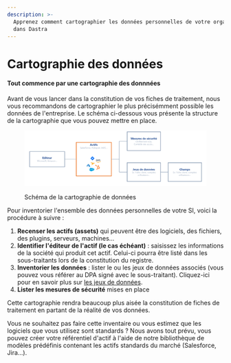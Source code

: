 ```yaml
---
description: >-
  Apprenez comment cartographier les données personnelles de votre organisation
  dans Dastra
---
```


# Cartographie des données

#### Tout commence par une cartographie des donnnées <a href="#0-label" id="0-label"></a>

Avant de vous lancer dans la constitution de vos fiches de traitement, nous vous recommandons de cartographier le plus précisémment possible les données de l'entreprise. Le schéma ci-dessous vous présente la structure de la cartographie que vous pouvez mettre en place.

<figure><img src="../.gitbook/assets/assets-schema.png" alt=""><figcaption><p>Schéma de la cartographie de données </p></figcaption></figure>

Pour inventorier l'ensemble des données personnelles de votre SI, voici la procédure à suivre :

1. **Recenser les actifs (assets)** qui peuvent être des logiciels, des fichiers, des plugins, serveurs, machines...
2. **Identifier l'éditeur de l'actif (le cas échéant)** : saisissez les informations de la société qui produit cet actif. Celui-ci pourra être listé dans les sous-traitants lors de la constitution du registre.
3. **Inventorier les données** : lister le ou les jeux de données associés (vous pouvez vous référer au DPA signé avec le sous-traitant). Cliquez-ici pour en savoir plus sur [les jeux de données](https://doc.dastra.eu/features/editer-le-registre/remplir-le-questionnaire/categorie-de-donnees).
4. **Lister les mesures de sécurité** mises en place

Cette cartographie rendra beaucoup plus aisée la constitution de fiches de traitement en partant de la réalité de vos données.

Vous ne souhaitez pas faire cette inventaire ou vous estimez que les logiciels que vous utilisez sont standards ? Nous avons tout prévu, vous pouvez créer votre référentiel d'actif à l'aide de notre bibliothèque de modèles prédéfinis contenant les actifs standards du marché (Salesforce, Jira...).
